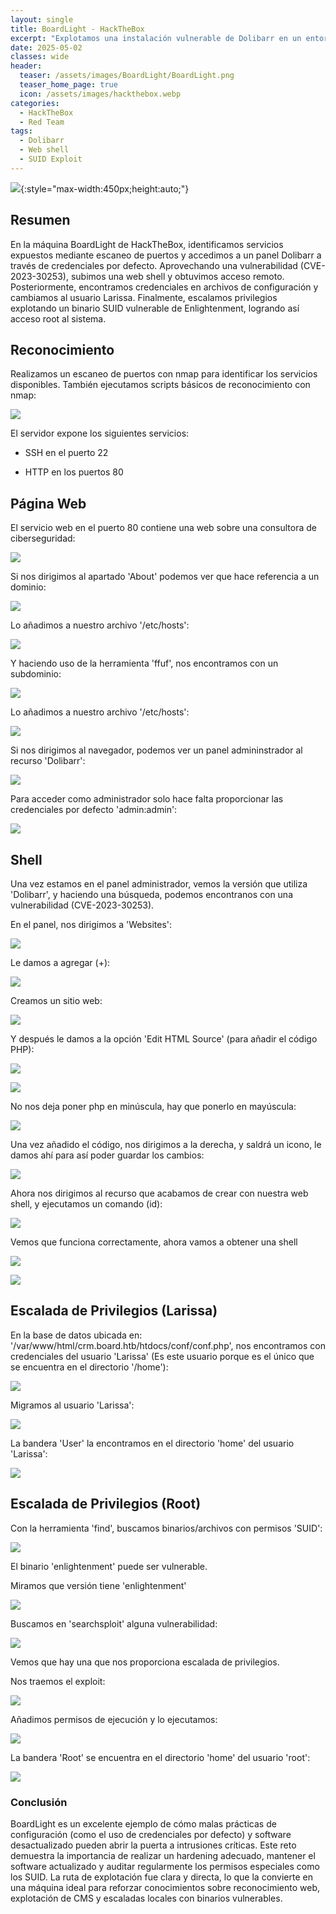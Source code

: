 ```yaml
---
layout: single
title: BoardLight - HackTheBox
excerpt: "Explotamos una instalación vulnerable de Dolibarr en un entorno empresarial simulado para obtener acceso inicial, escalar privilegios mediante un binario SUID vulnerable y capturar ambas flags: user y root"
date: 2025-05-02
classes: wide
header:
  teaser: /assets/images/BoardLight/BoardLight.png
  teaser_home_page: true
  icon: /assets/images/hackthebox.webp
categories:
  - HackTheBox
  - Red Team
tags:  
  - Dolibarr
  - Web shell
  - SUID Exploit
---
```


![](/assets/images/BoardLight/BoardLight.png){:style="max-width:450px;height:auto;"}

## Resumen

En la máquina BoardLight de HackTheBox, identificamos servicios expuestos mediante escaneo de puertos y accedimos a un panel Dolibarr a través de credenciales por defecto. Aprovechando una vulnerabilidad (CVE-2023-30253), subimos una web shell y obtuvimos acceso remoto. Posteriormente, encontramos credenciales en archivos de configuración y cambiamos al usuario Larissa. Finalmente, escalamos privilegios explotando un binario SUID vulnerable de Enlightenment, logrando así acceso root al sistema.

## Reconocimiento

Realizamos un escaneo de puertos con nmap para identificar los servicios disponibles. También ejecutamos scripts básicos de reconocimiento con nmap:

![](/assets/images/BoardLight/Reconocimiento-Puertos-Scripts.png)

El servidor expone los siguientes servicios:

- SSH en el puerto 22

- HTTP en los puertos 80

## Página Web

El servicio web en el puerto 80 contiene una web sobre una consultora de ciberseguridad:

![](/assets/images/BoardLight/Web.png)

Si nos dirigimos al apartado 'About' podemos ver que hace referencia a un dominio:

![](/assets/images/BoardLight/Web-About.png)

Lo añadimos a nuestro archivo '/etc/hosts':

![](/assets/images/BoardLight/Hosts-File-1.png)

Y haciendo uso de la herramienta 'ffuf', nos encontramos con un subdominio:

![](/assets/images/BoardLight/Ffuf.png)

Lo añadimos a nuestro archivo '/etc/hosts':

![](/assets/images/BoardLight/Hosts-File-2.png)

Si nos dirigimos al navegador, podemos ver un panel admininstrador al recurso 'Dolibarr':

![](/assets/images/BoardLight/Admin-Panel.png)

Para acceder como administrador solo hace falta proporcionar las credenciales por defecto 'admin:admin':

![](/assets/images/BoardLight/Dashboard.png)

## Shell

Una vez estamos en el panel administrador, vemos la versión que utiliza 'Dolibarr', y haciendo una búsqueda, podemos encontranos con una vulnerabilidad (CVE-2023-30253).

En el panel, nos dirigimos a 'Websites':

![](/assets/images/BoardLight/Websites.png)

Le damos a agregar (+):

![](/assets/images/BoardLight/Websites-Add.png)

Creamos un sitio web:

![](/assets/images/BoardLight/Websites-Create.png)

Y después le damos a la opción 'Edit HTML Source' (para añadir el código PHP):

![](/assets/images/BoardLight/Websites-Edit-Page.png)

![](/assets/images/BoardLight/Websites-Content-PHP-1.png)

No nos deja poner php en minúscula, hay que ponerlo en mayúscula:

![](/assets/images/BoardLight/Websites-Content-PHP-2.png)

Una vez añadido el código, nos dirigimos a la derecha, y saldrá un icono, le damos ahí para así poder guardar los cambios:

![](/assets/images/BoardLight/Websites-Edit-Save-Changes.png)

Ahora nos dirigimos al recurso que acabamos de crear con nuestra web shell, y ejecutamos un comando (id):

![](/assets/images/BoardLight/Web-Shell.png)

Vemos que funciona correctamente, ahora vamos a obtener una shell

![](/assets/images/BoardLight/Rev-Shell.png)

![](/assets/images/BoardLight/Rev-Shell-NC.png)

## Escalada de Privilegios (Larissa)

En la base de datos ubicada en: '/var/www/html/crm.board.htb/htdocs/conf/conf.php', nos encontramos con credenciales del usuario 'Larissa' (Es este usuario porque es el único que se encuentra en el directorio '/home'):

![](/assets/images/BoardLight/Larissa-Credentials.png)

Migramos al usuario 'Larissa':

![](/assets/images/BoardLight/Su-Larissa.png)

La bandera 'User' la encontramos en el directorio 'home' del usuario 'Larissa':

![](/assets/images/BoardLight/User-Flag.png)

## Escalada de Privilegios (Root)

Con la herramienta 'find', buscamos binarios/archivos con permisos 'SUID':

![](/assets/images/BoardLight/Find-SUID.png)

El binario 'enlightenment' puede ser vulnerable.

Miramos que versión tiene 'enlightenment'

![](/assets/images/BoardLight/Enlightenment-Version.png)

Buscamos en 'searchsploit' alguna vulnerabilidad:

![](/assets/images/BoardLight/Searchsploit-Enlightenment.png)

Vemos que hay una que nos proporciona escalada de privilegios.

Nos traemos el exploit:

![](/assets/images/BoardLight/Exploit.png)

Añadimos permisos de ejecución y lo ejecutamos:

![](/assets/images/BoardLight/Run-Exploit.png)

La bandera 'Root' se encuentra en el directorio 'home' del usuario 'root':

![](/assets/images/BoardLight/Root-Flag.png)

### Conclusión

BoardLight es un excelente ejemplo de cómo malas prácticas de configuración (como el uso de credenciales por defecto) y software desactualizado pueden abrir la puerta a intrusiones críticas. Este reto demuestra la importancia de realizar un hardening adecuado, mantener el software actualizado y auditar regularmente los permisos especiales como los SUID. La ruta de explotación fue clara y directa, lo que la convierte en una máquina ideal para reforzar conocimientos sobre reconocimiento web, explotación de CMS y escaladas locales con binarios vulnerables.
